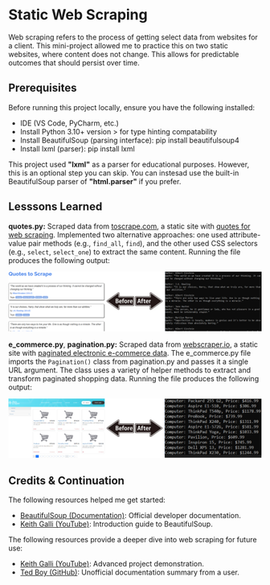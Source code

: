 # Static Web Scraping

Web scraping refers to the process of getting select data from websites for a client. This mini-project allowed me to practice this on two static websites, where content does not change. This allows for predictable outcomes that should persist over time.

## Prerequisites

Before running this project locally, ensure you have the following installed:

* IDE (VS Code, PyCharm, etc.)
* Install Python 3.10+ version > for type hinting compatability
* Install BeautifulSoup (parsing interface): pip install beautifulsoup4
* Install lxml (parser): pip install lxml

This project used **"lxml"** as a parser for educational purposes. However, this is an optional step you can skip. You can instesad use the built-in BeautifulSoup parser of **"html.parser"** if you prefer.

## Lesssons Learned

**quotes.py:** Scraped data from [toscrape.com](https://toscrape.com/), a static site with [quotes for web scraping](https://quotes.toscrape.com/). Implemented two alternative approaches: one used attribute-value pair methods (e.g., `find_all`, `find`), and the other used CSS selectors (e.g., `select`, `select_one`) to extract the same content. Running the file produces the following output:

![Program converts website quotes metadata into readable author-quote pairs.](demo/demo-1.PNG)

**e_commerce.py**, **pagination.py:** Scraped data from [webscraper.io](https://webscraper.io/test-sites/), a static site with [paginated electronic e-commerce data](https://webscraper.io/test-sites/e-commerce/static/computers/laptops). The e_commerce.py file imports the `Pagination()` class from pagination.py and passes it a single URL argument. The class uses a variety of helper methods to extract and transform paginated shopping data. Running the file produces the following output:

![Program converts paginated computer shopping data into readable product-price pairs.](demo/demo-2.PNG)

## Credits & Continuation

The following resources helped me get started:

* [BeautifulSoup (Documentation)](https://www.crummy.com/software/BeautifulSoup/bs4/doc/): Official developer documentation.
* [Keith Galli (YouTube)](https://www.youtube.com/watch?v=GjKQ6V_ViQE&t=4230s): Introduction guide to BeautifulSoup.

The following resources provide a deeper dive into web scraping for future use:

* [Keith Galli (YouTube)](https://www.youtube.com/watch?v=DcI_AZqfZVc&t=2087s): Advanced project demonstration.
* [Ted Boy (GitHub)](https://tedboy.github.io/bs4_doc/index.html): Unofficial documentation summary from a user.

